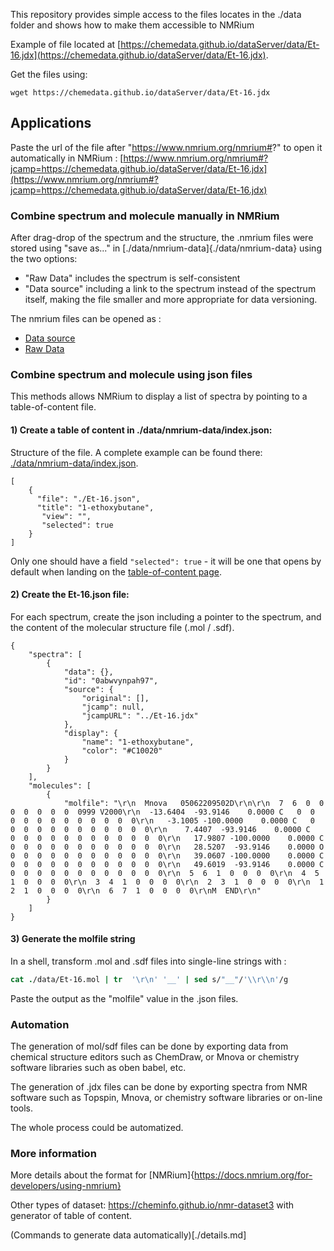 This repository provides simple access to the files locates in the ./data folder and shows how to make them accessible to NMRium

Example of file located at [https://chemedata.github.io/dataServer/data/Et-16.jdx](https://chemedata.github.io/dataServer/data/Et-16.jdx).

Get the files using:
```
wget https://chemedata.github.io/dataServer/data/Et-16.jdx
```

## Applications

Paste the url of the file after "https://www.nmrium.org/nmrium#?" to open it automatically in NMRium : [https://www.nmrium.org/nmrium#?jcamp=https://chemedata.github.io/dataServer/data/Et-16.jdx](https://www.nmrium.org/nmrium#?jcamp=https://chemedata.github.io/dataServer/data/Et-16.jdx)


### Combine spectrum and molecule manually in NMRium

After drag-drop of the spectrum and the structure, the .nmrium files were stored using "save as..." in [./data/nmrium-data]{./data/nmrium-data} using the two options:

- "Raw Data" includes the spectrum is self-consistent
- "Data source" including a link to the spectrum instead of the spectrum itself, making the file smaller and more appropriate for data versioning.


The nmrium files can be opened as :
- [Data source](https://www.nmrium.org/nmrium#?nmrium=https://chemedata.github.io/dataServer/data/nmrium-data/F6zMXRFW_dataSource.nmrium)
- [Raw Data](https://www.nmrium.org/nmrium#?nmrium=https://chemedata.github.io/dataServer/data/nmrium-data/F6zMXRFWRaw_Data.nmrium)

### Combine spectrum and molecule using json files

This methods allows NMRium to display a list of spectra by pointing to a table-of-content file.
#### 1) Create a table of content in ./data/nmrium-data/index.json:

Structure of the file. A complete example can be found there: [./data/nmrium-data/index.json](./data/nmrium-data/index.json).
```
[
	{
	  "file": "./Et-16.json",
      "title": "1-ethoxybutane",
	   "view": "",
	   "selected": true  
	}
]
```

Only one should have a field `"selected": true` - it will be one that opens by default when landing on the [table-of-content page](https://www.nmrium.org/nmrium#?toc=https://chemedata.github.io/dataServer/data/nmrium-data/index.json).

#### 2) Create the Et-16.json file:

For each spectrum, create the json including a pointer to the spectrum, and the content of the molecular structure file (.mol / .sdf).
```
{
	"spectra": [
		{
			"data": {},
			"id": "0abwvynpah97",
			"source": {
				"original": [],
				"jcamp": null,
				"jcampURL": "../Et-16.jdx"
			},
			"display": {
				"name": "1-ethoxybutane",
				"color": "#C10020"
			}
		}
	],
	"molecules": [
		{
			"molfile": "\r\n  Mnova   05062209502D\r\n\r\n  7  6  0  0  0  0  0  0  0  0999 V2000\r\n  -13.6404  -93.9146    0.0000 C   0  0  0  0  0  0  0  0  0  0  0  0\r\n   -3.1005 -100.0000    0.0000 C   0  0  0  0  0  0  0  0  0  0  0  0\r\n    7.4407  -93.9146    0.0000 C   0  0  0  0  0  0  0  0  0  0  0  0\r\n   17.9807 -100.0000    0.0000 C   0  0  0  0  0  0  0  0  0  0  0  0\r\n   28.5207  -93.9146    0.0000 O   0  0  0  0  0  0  0  0  0  0  0  0\r\n   39.0607 -100.0000    0.0000 C   0  0  0  0  0  0  0  0  0  0  0  0\r\n   49.6019  -93.9146    0.0000 C   0  0  0  0  0  0  0  0  0  0  0  0\r\n  5  6  1  0  0  0  0\r\n  4  5  1  0  0  0  0\r\n  3  4  1  0  0  0  0\r\n  2  3  1  0  0  0  0\r\n  1  2  1  0  0  0  0\r\n  6  7  1  0  0  0  0\r\nM  END\r\n"
		}
	]
}
```
#### 3) Generate the molfile string

In a shell, transform .mol and .sdf files into single-line strings with :
```csh
cat ./data/Et-16.mol | tr  '\r\n' '__' | sed s/"__"/'\\r\\n'/g
```
Paste the output as the "molfile" value in the .json files.

### Automation

The generation of mol/sdf files can be done by exporting data from chemical structure editors such as ChemDraw, or Mnova or chemistry software libraries such as oben babel, etc.

The generation of .jdx files can be done by exporting spectra from NMR software such as Topspin, Mnova, or chemistry software libraries or on-line tools.

The whole process could be automatized.
### More information

More details about the format for [NMRium]{https://docs.nmrium.org/for-developers/using-nmrium}

Other types of dataset: https://cheminfo.github.io/nmr-dataset3 with generator of table of content.

(Commands to generate data automatically)[./details.md]